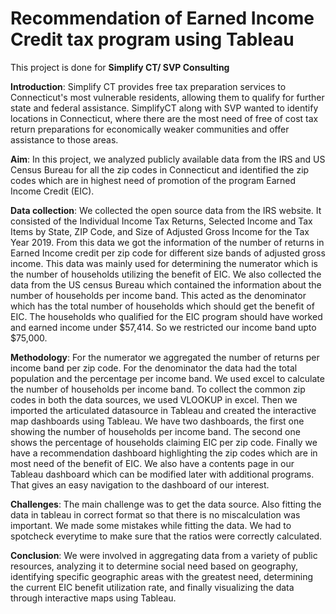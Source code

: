 # Recommendation of Earned Income Credit tax program using Tableau
 This project is done for **Simplify CT/ SVP Consulting**

**Introduction**: 
Simplify CT provides free tax preparation services to Connecticut's most vulnerable residents, allowing them to qualify for further state and federal assistance. SimplifyCT along with SVP wanted to identify locations in Connecticut, where there are the most need of free of cost tax return preparations for economically weaker communities and offer assistance to those areas. 

**Aim**:
In this project, we analyzed publicly available data from the IRS and US Census Bureau for all the zip codes in Connecticut and identified the zip codes which are in highest need of promotion of the program Earned Income Credit (EIC). 


**Data collection**:
We collected the open source data from the IRS website. It consisted of the  Individual Income Tax Returns, Selected Income and Tax Items by State, ZIP Code, and Size of Adjusted Gross Income for the Tax Year 2019. From this data we got the information of the number of returns in Earned Income credit per zip code for different size bands of adjusted gross income. This data was mainly used for determining the numerator which is the number of households utilizing the benefit of EIC. We also collected the data from the US census Bureau which contained the information about the number of households per income band. This acted as the denominator which has the total number of households which should get the benefit of EIC. The households who qualified for the EIC program should have worked and  earned income under $57,414. So we restricted our income band upto $75,000.

**Methodology**:
For the numerator we aggregated the number of returns per income band per zip code. For the denominator the data had the total population and the percentage per income band. We used excel to calculate the number of households per income band. To collect the common zip codes in both the data sources, we used VLOOKUP in excel. Then we imported the articulated datasource in Tableau and created the interactive map dashboards using Tableau. We have two dashboards, the first one showing the number of households per income band. The second one shows the percentage of households claiming EIC per zip code. Finally we have a recommendation dashboard highlighting the zip codes which are in most need of the benefit of EIC. We also have a contents page in our Tableau dashboard which can be modified later with additional programs. That gives an easy navigation to the dashboard of our interest. 

**Challenges**: 
The main challenge was to get the data source. Also fitting the data in tableau in correct format so that there is no miscalculation was important. We made some mistakes while fitting the data. We had to spotcheck everytime to make sure that the ratios were correctly calculated. 

**Conclusion**: 
We were involved in aggregating data from a variety of public resources, analyzing it to determine social need based on geography, identifying specific geographic areas with the greatest need, determining the current EIC benefit utilization rate, and finally visualizing the data through interactive maps using Tableau. 






